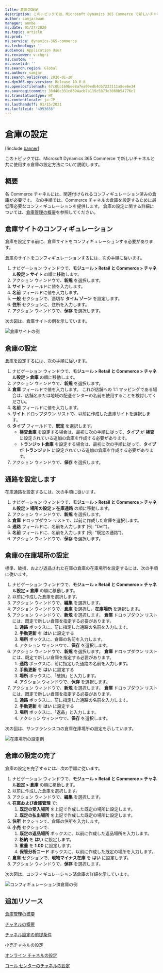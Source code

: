 ```yaml
---
title: 倉庫の設定
description: このトピックでは、Microsoft Dynamics 365 Commerce で新しいチャネルと共に使用する倉庫の設定方法について説明します。
author: samjarawan
manager: annbe
ms.date: 01/27/2020
ms.topic: article
ms.prod: ''
ms.service: dynamics-365-commerce
ms.technology: ''
audience: Application User
ms.reviewer: v-chgri
ms.custom: ''
ms.assetid: ''
ms.search.region: Global
ms.author: samjar
ms.search.validFrom: 2020-01-20
ms.dyn365.ops.version: Release 10.0.8
ms.openlocfilehash: 67c0bb169bee8a7ea90edb4db7233111a8ee6e34
ms.sourcegitcommit: 38d40c331c8894acb7b119c5073e3088b54776c1
ms.translationtype: HT
ms.contentlocale: ja-JP
ms.lasthandoff: 01/15/2021
ms.locfileid: "4993656"
---
```

# <a name="warehouse-set-up"></a>倉庫の設定


[!include [banner](includes/banner.md)]

このトピックでは、Microsoft Dynamics 365 Commerce で新しいチャネルと共に使用する倉庫の設定方法について説明します。

## <a name="overview"></a>概要

各 Commerce チャネルには、関連付けられるコンフィギュレーション済みの倉庫が必要です。 次の手順では、Commerce チャネルの倉庫を設定するために最低限必要なコンフィギュレーションを提供します。 倉庫の設定に関する詳細については、[倉庫管理の概要](../supply-chain/warehousing/warehouse-management-overview.md?toc=/dynamics365/commerce/toc.json)を参照してください。

## <a name="configure-a-warehouse-site"></a>倉庫サイトのコンフィギュレーション

倉庫を設定する前に、倉庫サイトをコンフィギュレーションする必要があります。

倉庫のサイトをコンフィギュレーションするには、次の手順に従います。

1. ナビゲーション ウィンドウで、**モジュール \> Retail と Commerce \> チャネル設定 \> サイト** の順に移動します。
1. アクション ウィンドウで、**新規** を選択します。
1. **サイト** フィールドに値を入力します。
1. **名前** フィールドに値を入力します。
1. **一般** セクションで、適切な **タイム ゾーン** を設定します。
1. **住所** セクションに、住所を入力します。
1. アクション ウィンドウで、**保存** を選択します。

次の図は、倉庫サイトの例を示しています。

![倉庫サイトの例](media/warehouse-site.png)

## <a name="set-up-a-warehouse"></a>倉庫の設定

倉庫を設定するには、次の手順に従います。

1. ナビゲーション ウィンドウで、**モジュール \> Retail と Commerce \> チャネル設定 \> 倉庫** の順に移動します。
1. アクション ウィンドウで、**新規** を選択します。
1. **倉庫** フィールドで値を入力します。  これが店舗への 1:1 マッピングである場合は、店舗名または地域の配送センターの名前を使用することを検討してください。
1. **名前** フィールドに値を入力します。
1. **サイト** ドロップダウン リストで、以前に作成した倉庫サイトを選択します。
1. **タイプ** フィールドで、**既定** を選択します。
    - **検査倉庫** を設定する場合は、最初に次の手順に従って、**タイプ** が **検査** に設定されている追加の倉庫を作成する必要があります。
    - **トランジット倉庫** を設定する場合は、最初に次の手順に従って、**タイプ** が **トランジット** に設定されている追加の倉庫を作成する必要があります。
1. アクション ウィンドウで、**保存** を選択します。

## <a name="set-up-inventory-aisles"></a>通路を設定します

在庫通路を設定するには、次の手順に従います。

1. ナビゲーション ウィンドウで、**モジュール \> Retail と Commerce \> チャネル設定 \> 場所の設定 \> 在庫通路** の順に移動します。
1. アクション ウィンドウで、**新規** を選択します。
1. **倉庫** ドロップダウン リストで、以前に作成した倉庫を選択します。
1. **通路** フィールドに、名前を入力します (例: "Def")。
1. **名前** フィールドに、名前を入力します (例: "既定の通路")。
1. アクション ウィンドウで、**保存** を選択します。

## <a name="set-up-warehouse-inventory-locations"></a>倉庫の在庫場所の設定

標準、破損、および返品された在庫の倉庫の在庫場所を設定するには、次の手順に従います。

1. ナビゲーション ウィンドウで、**モジュール \> Retail と Commerce \> チャネル設定 \> 倉庫** の順に移動します。
1. 以前に作成した倉庫を選択します。
1. アクション ウィンドウで、**編集** を選択します。
1. アクション ウィンドウで、**倉庫** を選択し、**在庫場所** を選択します。
1. アクション ウィンドウで、**新規** を選択します。 **倉庫** ドロップダウン リストには、既定で新しい倉庫を指定する必要があります。
    1. **通路** ボックスに、前に指定した通路の名前を入力します。 
    1. **手動更新** を **はい** に設定する
    1. **場所** ボックスに、倉庫の名前を入力します。
    1. アクション ウィンドウで、**保存** を選択します。
 1. アクション ウィンドウで、**新規** を選択します。  **倉庫** ドロップダウン リストには、既定で新しい倉庫を指定する必要があります。
    1. **通路** ボックスに、前に指定した通路の名前を入力します。  
    1. **手動更新** を **はい** に設定する
    1. **場所** ボックスに、「破損」と入力します。
    1. アクション ウィンドウで、**保存** を選択します。
 1. アクション ウィンドウで、**新規** を選択します。  **倉庫** ドロップダウン リストには、既定で新しい倉庫を指定する必要があります。
    1. **通路** ボックスに、前に指定した通路の名前を入力します。 
    1. **手動更新** を **はい** に設定する
    1. **場所** ボックスに、「返品」と入力します。
    1. アクション ウィンドウで、**保存** を選択します。
    
次の図は、サンフランシスコの倉庫在庫場所の設定を示しています。

![在庫場所の設定例](media/warehouse-inventory-locations.png)
    
## <a name="complete-warehouse-setup"></a>倉庫の設定の完了

倉庫の設定を完了するには、次の手順に従います。

1. ナビゲーション ウィンドウで、**モジュール \> Retail と Commerce \> チャネル設定 \> 倉庫** の順に移動します。
1. 以前に作成した倉庫を選択します。
1. アクション ウィンドウで、**編集** を選択します。
1. **在庫および倉庫管理** で:
    1. **既定の受入場所** を上記で作成した既定の場所に設定します。
    1. **既定の払出場所** を上記で作成した既定の場所に設定します。
1. **住所** セクションで、倉庫の住所を入力します。
1. **小売** セクションで: 
    1. **既定の返品場所** ボックスに、以前に作成した返品場所を入力します。
    1. **格納** を **はい** に設定します。
    1. **重量** を **1.00** に設定します。 
    1. **保管分析コード** ボックスに、以前に作成した既定の場所を入力します。
1. **倉庫** セクションで、**現物マイナス在庫** を **はい** に設定します。
1. アクション ウィンドウで、**保存** を選択します。

次の図は、コンフィギュレーション済倉庫の詳細を示しています。

![コンフィギュレーション済倉庫の例](media/warehouse-sample.png)

## <a name="additional-resources"></a>追加リソース

[倉庫管理の概要](../supply-chain/warehousing/warehouse-management-overview.md?toc=/dynamics365/commerce/toc.json)

[チャネルの概要](channels-overview.md)

[チャネル設定の前提条件](channels-prerequisites.md)

[小売チャネルの設定](channel-setup-retail.md)
    
[オンライン チャネルの設定](channel-setup-online.md)

[コール センターのチャネルの設定](channel-setup-callcenter.md)





